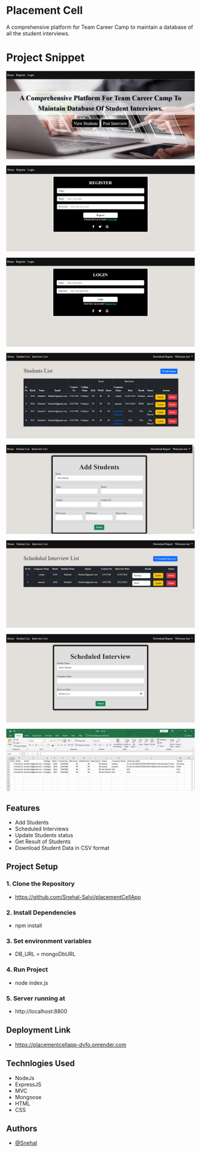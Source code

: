 # Placement Cell

A comprehensive platform for Team Career Camp to maintain a database of all the student interviews.

# Project Snippet

![Project Screenshot](/public/images/interface.png)

![Project Screenshot](/public/images/registration.png)

![Project Screenshot](/public/images/login.png)

![Project Screenshot](/public/images/studentlist.png)

![Project Screenshot](/public/images/addstudent.png)

![Project Screenshot](/public/images/interviewlist.png)

![Project Screenshot](/public/images/scheduledinterview.png)

![Project Screenshot](/public/images/csv.png)

## Features

- Add Students
- Scheduled Interviews
- Update Students status
- Get Result of Students
- Download Student Data in CSV format

## Project Setup

### 1. Clone the Repository
- https://github.com/Snehal-Salvi/placementCellApp
### 2. Install Dependencies
-  npm install
### 3. Set environment variables
- DB_URL = mongoDbURL
### 4. Run Project
- node index.js
### 5.  Server running at
- http://localhost:8800

## Deployment Link
- https://placementcellapp-dvfo.onrender.com

## Technlogies Used

- NodeJs
- ExpressJS
- MVC
- Mongoose
- HTML
- CSS


## Authors

- [@Snehal](https://github.com/Snehal-Salvi)



